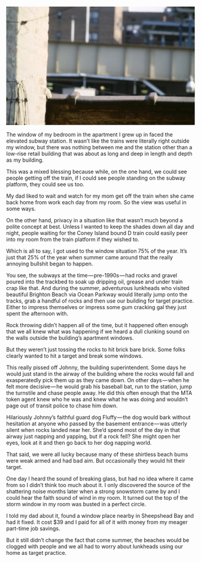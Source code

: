 <!-----
title: Throwing Rocks at the Building
description: About How — When Summer Came Around — Kids Waiting for the Coney Island Bound Subway Train Would Throw Rocks at the Building I Lived In
date: '2018-07-28T05:04:19.902Z'
slug: 815c227c5e37
----->

![](../img/1__NayHYiQm2__IaY__x6c9OY3w.jpeg)

The window of my bedroom in the apartment I grew up in faced the elevated subway station. It wasn’t like the trains were literally right outside my window, but there was nothing between me and the station other than a low-rise retail building that was about as long and deep in length and depth as my building.

This was a mixed blessing because while, on the one hand, we could see people getting off the train, if I could see people standing on the subway platform, they could see us too.

My dad liked to wait and watch for my mom get off the train when she came back home from work each day from my room. So the view was useful in some ways.

On the other hand, privacy in a situation like that wasn’t much beyond a polite concept at best. Unless I wanted to keep the shades down all day and night, people waiting for the Coney Island bound D train could easily peer into my room from the train platform if they wished to.

Which is all to say, I got used to the window situation 75% of the year. It’s just that 25% of the year when summer came around that the really annoying bullshit began to happen.

You see, the subways at the time — pre-1990s — had rocks and gravel poured into the trackbed to soak up dripping oil, grease and under train crap like that. And during the summer, adventurous lunkheads who visited beautiful Brighton Beach via Ocean Parkway would literally jump onto the tracks, grab a handful of rocks and then use our building for target practice. Either to impress themselves or impress some gum cracking gal they just spent the afternoon with.

Rock throwing didn’t happen all of the time, but it happened often enough that we all knew what was happening if we heard a dull clunking sound on the walls outside the building’s apartment windows.

But they weren’t just tossing the rocks to hit brick bare brick. Some folks clearly wanted to hit a target and break some windows.

This really pissed off Johnny, the building superintendent. Some days he would just stand in the airway of the building where the rocks would fall and exasperatedly pick them up as they came down. On other days — when he felt more decisive — he would grab his baseball bat, run to the station, jump the turnstile and chase people away. He did this often enough that the MTA token agent knew who he was and knew what he was doing and wouldn’t page out of transit police to chase him down.

Hilariously Johnny’s faithful guard dog Fluffy — the dog would bark without hesitation at anyone who passed by the basement entrance — was utterly silent when rocks landed near her. She’d spend most of the day in that airway just napping and yapping, but if a rock fell? She might open her eyes, look at it and then go back to her dog napping world.

That said, we were all lucky because many of these shirtless beach bums were weak armed and had bad aim. But occasionally they would hit their target.

One day I heard the sound of breaking glass, but had no idea where it came from so I didn’t think too much about it. I only discovered the source of the shattering noise months later when a strong snowstorm came by and I could hear the faith sound of wind in my room. It turned out the top of the storm window in my room was busted in a perfect circle.

I told my dad about it, found a window place nearby in Sheepshead Bay and had it fixed. It cost $39 and I paid for all of it with money from my meager part-time job savings.

But it still didn’t change the fact that come summer, the beaches would be clogged with people and we all had to worry about lunkheads using our home as target practice.